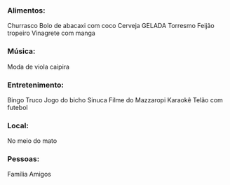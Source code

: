 ### Alimentos:
Churrasco
Bolo de abacaxi com coco
Cerveja GELADA
Torresmo
Feijão tropeiro
Vinagrete com manga

### Música:
Moda de viola caipira

### Entretenimento:
Bingo
Truco
Jogo do bicho
Sinuca
Filme do Mazzaropi
Karaokê
Telão com futebol

### Local:
No meio do mato

### Pessoas:
Família
Amigos
